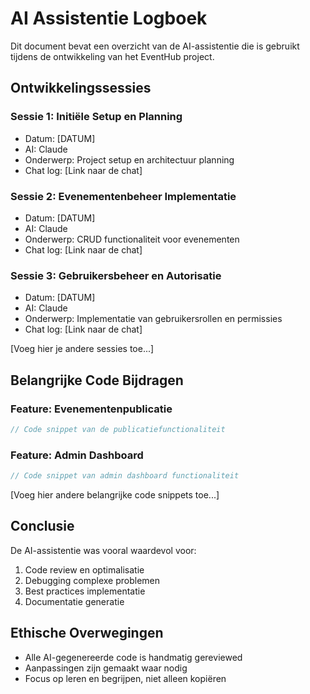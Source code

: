 # AI Assistentie Logboek

Dit document bevat een overzicht van de AI-assistentie die is gebruikt tijdens de ontwikkeling van het EventHub project.

## Ontwikkelingssessies

### Sessie 1: Initiële Setup en Planning
- Datum: [DATUM]
- AI: Claude
- Onderwerp: Project setup en architectuur planning
- Chat log: [Link naar de chat]

### Sessie 2: Evenementenbeheer Implementatie
- Datum: [DATUM]
- AI: Claude
- Onderwerp: CRUD functionaliteit voor evenementen
- Chat log: [Link naar de chat]

### Sessie 3: Gebruikersbeheer en Autorisatie
- Datum: [DATUM]
- AI: Claude
- Onderwerp: Implementatie van gebruikersrollen en permissies
- Chat log: [Link naar de chat]

[Voeg hier je andere sessies toe...]

## Belangrijke Code Bijdragen

### Feature: Evenementenpublicatie
```php
// Code snippet van de publicatiefunctionaliteit
```

### Feature: Admin Dashboard
```php
// Code snippet van admin dashboard functionaliteit
```

[Voeg hier andere belangrijke code snippets toe...]

## Conclusie

De AI-assistentie was vooral waardevol voor:
1. Code review en optimalisatie
2. Debugging complexe problemen
3. Best practices implementatie
4. Documentatie generatie

## Ethische Overwegingen

- Alle AI-gegenereerde code is handmatig gereviewed
- Aanpassingen zijn gemaakt waar nodig
- Focus op leren en begrijpen, niet alleen kopiëren 